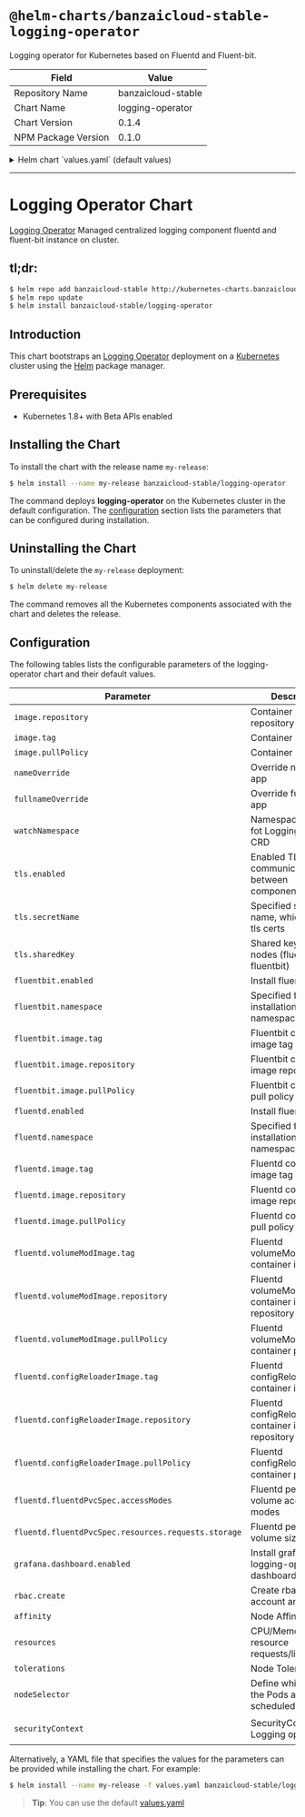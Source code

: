 # `@helm-charts/banzaicloud-stable-logging-operator`

Logging operator for Kubernetes based on Fluentd and Fluent-bit.

| Field               | Value              |
| ------------------- | ------------------ |
| Repository Name     | banzaicloud-stable |
| Chart Name          | logging-operator   |
| Chart Version       | 0.1.4              |
| NPM Package Version | 0.1.0              |

<details>

<summary>Helm chart `values.yaml` (default values)</summary>

```yaml
# Default values for logging-operator.
# This is a YAML-formatted file.
# Declare variables to be passed into your templates.

replicaCount: 1

image:
  repository: banzaicloud/logging-operator
  tag: 0.1.2
  pullPolicy: IfNotPresent

nameOverride: ''
fullnameOverride: ''

# Namespace to watch fot LoggingOperator CRD
watchNamespace: ''

tls:
  enabled: false
  secretName: ''
  sharedKey: ''

fluentbit:
  enabled: true
  namespace: ''
  image:
    tag: 'latest'
    repository: 'fluent/fluent-bit'
    pullPolicy: 'IfNotPresent'

fluentd:
  enabled: true
  namespace: ''
  image:
    tag: 'v1.1.4'
    repository: 'banzaicloud/fluentd'
    pullPolicy: 'IfNotPresent'
  volumeModImage:
    tag: 'latest'
    repository: 'busybox'
    pullPolicy: 'IfNotPresent'
  configReloaderImage:
    tag: 'v0.2.2'
    repository: 'jimmidyson/configmap-reload'
    pullPolicy: 'IfNotPresent'
  fluentdPvcSpec:
    accessModes:
      - ReadWriteOnce
    resources:
      requests:
        storage: 21Gi

grafana:
  dashboard:
    enabled: true

## Role Based Access
## Ref: https://kubernetes.io/docs/admin/authorization/rbac/
##

rbac:
  enabled: true

## Define resources requests and limits for single Pods.
## ref: https://kubernetes.io/docs/user-guide/compute-resources/
## We usually recommend not to specify default resources and to leave this as a conscious
## choice for the user. This also increases chances charts run on environments with little
## resources, such as Minikube. If you do want to specify resources, uncomment the following
## lines, adjust them as necessary, and remove the curly braces after 'resources:'.
##
resources:
  {}
  # limits:
  #   cpu: 100m
  #   memory: 128Mi
  # requests:
  #   cpu: 100m
  #   memory: 128Mi

## Define which Nodes the Pods are scheduled on.
## ref: https://kubernetes.io/docs/user-guide/node-selection/
##
nodeSelector: {}

## If specified, the pod's tolerations.
## ref: https://kubernetes.io/docs/concepts/configuration/taint-and-toleration/
##
tolerations: []
# - key: "key"
#   operator: "Equal"
#   value: "value"
#   effect: "NoSchedule"

## Assign the Logging operator to run on specific nodes
## ref: https://kubernetes.io/docs/concepts/configuration/assign-pod-node/
##
affinity: {}
# requiredDuringSchedulingIgnoredDuringExecution:
#   nodeSelectorTerms:
#   - matchExpressions:
#     - key: kubernetes.io/e2e-az-name
#       operator: In
#       values:
#       - e2e-az1
#       - e2e-az2

## SecurityContext holds pod-level security attributes and common container settings.
## This defaults to non root user with uid 1000 and gid 2000.	*v1.PodSecurityContext	false
## ref: https://kubernetes.io/docs/tasks/configure-pod-container/security-context/
##
securityContext:
  runAsNonRoot: true
  runAsUser: 1000
  fsGroup: 2000
```

</details>

---

# Logging Operator Chart

[Logging Operator](https://github.com/banzaicloud/logging-operator) Managed centralized logging component fluentd and fluent-bit instance on cluster.

## tl;dr:

```bash
$ helm repo add banzaicloud-stable http://kubernetes-charts.banzaicloud.com/branch/master
$ helm repo update
$ helm install banzaicloud-stable/logging-operator
```

## Introduction

This chart bootstraps an [Logging Operator](https://github.com/banzaicloud/banzai-charts/logging-operator) deployment on a [Kubernetes](http://kubernetes.io) cluster using the [Helm](https://helm.sh) package manager.

## Prerequisites

- Kubernetes 1.8+ with Beta APIs enabled

## Installing the Chart

To install the chart with the release name `my-release`:

```bash
$ helm install --name my-release banzaicloud-stable/logging-operator
```

The command deploys **logging-operator** on the Kubernetes cluster in the default configuration. The [configuration](#configuration) section lists the parameters that can be configured during installation.

## Uninstalling the Chart

To uninstall/delete the `my-release` deployment:

```bash
$ helm delete my-release
```

The command removes all the Kubernetes components associated with the chart and deletes the release.

## Configuration

The following tables lists the configurable parameters of the logging-operator chart and their default values.

| Parameter                                           | Description                                            | Default                                                    |
| --------------------------------------------------- | ------------------------------------------------------ | ---------------------------------------------------------- |
| `image.repository`                                  | Container image repository                             | `banzaicloud/logging-operator`                             |
| `image.tag`                                         | Container image tag                                    | `0.1.2`                                                    |
| `image.pullPolicy`                                  | Container pull policy                                  | `IfNotPresent`                                             |
| `nameOverride`                                      | Override name of app                                   | ``                                                         |
| `fullnameOverride`                                  | Override full name of app                              | ``                                                         |
| `watchNamespace`                                    | Namespace to watch fot LoggingOperator CRD             | ``                                                         |
| `tls.enabled`                                       | Enabled TLS communication between components           | true                                                       |
| `tls.secretName`                                    | Specified secret name, which contain tls certs         | This will overwrite automatic Helm certificate generation. |
| `tls.sharedKey`                                     | Shared key between nodes (fluentd-fluentbit)           | [autogenerated]                                            |
| `fluentbit.enabled`                                 | Install fluent-bit                                     | true                                                       |
| `fluentbit.namespace`                               | Specified fluentbit installation namespace             | same as operator namespace                                 |
| `fluentbit.image.tag`                               | Fluentbit container image tag                          | `latest`                                                   |
| `fluentbit.image.repository`                        | Fluentbit container image repository                   | `fluent/fluent-bit`                                        |
| `fluentbit.image.pullPolicy`                        | Fluentbit container pull policy                        | `IfNotPresent`                                             |
| `fluentd.enabled`                                   | Install fluentd                                        | true                                                       |
| `fluentd.namespace`                                 | Specified fluentd installation namespace               | same as operator namespace                                 |
| `fluentd.image.tag`                                 | Fluentd container image tag                            | `v1.1.4`                                                   |
| `fluentd.image.repository`                          | Fluentd container image repository                     | `banzaicloud/fluentd`                                      |
| `fluentd.image.pullPolicy`                          | Fluentd container pull policy                          | `IfNotPresent`                                             |
| `fluentd.volumeModImage.tag`                        | Fluentd volumeModImage container image tag             | `latest`                                                   |
| `fluentd.volumeModImage.repository`                 | Fluentd volumeModImage container image repository      | `busybox`                                                  |
| `fluentd.volumeModImage.pullPolicy`                 | Fluentd volumeModImage container pull policy           | `IfNotPresent`                                             |
| `fluentd.configReloaderImage.tag`                   | Fluentd configReloaderImage container image tag        | `v0.2.2`                                                   |
| `fluentd.configReloaderImage.repository`            | Fluentd configReloaderImage container image repository | `jimmidyson/configmap-reload`                              |
| `fluentd.configReloaderImage.pullPolicy`            | Fluentd configReloaderImage container pull policy      | `IfNotPresent`                                             |
| `fluentd.fluentdPvcSpec.accessModes`                | Fluentd persistence volume access modes                | `[ReadWriteOnce]`                                          |
| `fluentd.fluentdPvcSpec.resources.requests.storage` | Fluentd persistence volume size                        | `21Gi`                                                     |
| `grafana.dashboard.enabled`                         | Install grafana logging-operator dashboard             | `true`                                                     |
| `rbac.create`                                       | Create rbac service account and roles                  | `true`                                                     |
| `affinity`                                          | Node Affinity                                          | `{}`                                                       |
| `resources`                                         | CPU/Memory resource requests/limits                    | `{}`                                                       |
| `tolerations`                                       | Node Tolerations                                       | `[]`                                                       |
| `nodeSelector`                                      | Define which Nodes the Pods are scheduled on.          | `{}`                                                       |
| `securityContext`                                   | SecurityContext for Logging operator                   | `{"runAsNonRoot": true, "runAsUser": 1000}`                |

Alternatively, a YAML file that specifies the values for the parameters can be provided while installing the chart. For example:

```bash
$ helm install --name my-release -f values.yaml banzaicloud-stable/logging-operator
```

> **Tip**: You can use the default [values.yaml](values.yaml)
